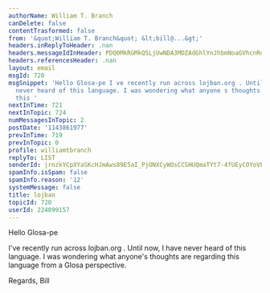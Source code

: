 ```yaml
---
authorName: William T. Branch
canDelete: false
contentTrasformed: false
from: '&quot;William T. Branch&quot; &lt;bill@...&gt;'
headers.inReplyToHeader: .nan
headers.messageIdInHeader: PDQ0MkRGMkQ5LjUwNDA3MDZAdGhlYnJhbmNoaGVhcnRoLm5ldD4=
headers.referencesHeader: .nan
layout: email
msgId: 720
msgSnippet: 'Hello Glosa-pe I ve recently run across lojban.org . Until now, I have
  never heard of this language. I was wondering what anyone s thoughts are regarding
  this '
nextInTime: 721
nextInTopic: 724
numMessagesInTopic: 2
postDate: '1143861977'
prevInTime: 719
prevInTopic: 0
profile: williamtbranch
replyTo: LIST
senderId: jrnzkYCpXYaSKcHJmAws89E5aI_PjONXCyWOsCCSHUQmaTYt7-4fUEyCOYoVLEiflctpLhQbrBd8sQLxvwjjNaMBc0DiC2vv9vIocWWPQzbQSc4OlQ
spamInfo.isSpam: false
spamInfo.reason: '12'
systemMessage: false
title: lojban
topicId: 720
userId: 224099157
---
```


Hello Glosa-pe

I've recently run across lojban.org . Until now, I have never heard of 
this language. I was wondering what anyone's thoughts are regarding this 
language from a Glosa perspective.

Regards,
Bill


